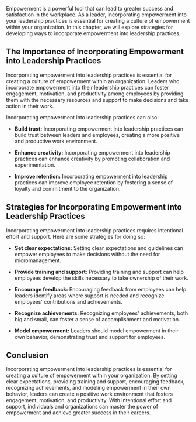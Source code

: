 
Empowerment is a powerful tool that can lead to greater success and satisfaction in the workplace. As a leader, incorporating empowerment into your leadership practices is essential for creating a culture of empowerment within your organization. In this chapter, we will explore strategies for developing ways to incorporate empowerment into leadership practices.

The Importance of Incorporating Empowerment into Leadership Practices
---------------------------------------------------------------------

Incorporating empowerment into leadership practices is essential for creating a culture of empowerment within an organization. Leaders who incorporate empowerment into their leadership practices can foster engagement, motivation, and productivity among employees by providing them with the necessary resources and support to make decisions and take action in their work.

Incorporating empowerment into leadership practices can also:

* **Build trust:** Incorporating empowerment into leadership practices can build trust between leaders and employees, creating a more positive and productive work environment.

* **Enhance creativity:** Incorporating empowerment into leadership practices can enhance creativity by promoting collaboration and experimentation.

* **Improve retention:** Incorporating empowerment into leadership practices can improve employee retention by fostering a sense of loyalty and commitment to the organization.

Strategies for Incorporating Empowerment into Leadership Practices
------------------------------------------------------------------

Incorporating empowerment into leadership practices requires intentional effort and support. Here are some strategies for doing so:

* **Set clear expectations:** Setting clear expectations and guidelines can empower employees to make decisions without the need for micromanagement.

* **Provide training and support:** Providing training and support can help employees develop the skills necessary to take ownership of their work.

* **Encourage feedback:** Encouraging feedback from employees can help leaders identify areas where support is needed and recognize employees' contributions and achievements.

* **Recognize achievements:** Recognizing employees' achievements, both big and small, can foster a sense of accomplishment and motivation.

* **Model empowerment:** Leaders should model empowerment in their own behavior, demonstrating trust and support for employees.

Conclusion
----------

Incorporating empowerment into leadership practices is essential for creating a culture of empowerment within your organization. By setting clear expectations, providing training and support, encouraging feedback, recognizing achievements, and modeling empowerment in their own behavior, leaders can create a positive work environment that fosters engagement, motivation, and productivity. With intentional effort and support, individuals and organizations can master the power of empowerment and achieve greater success in their careers.
